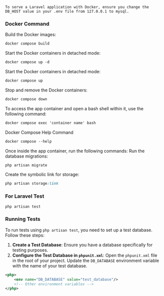 ```dql
To serve a Laravel application with Docker, ensure you change the DB_HOST value in your .env file from 127.0.0.1 to mysql.
```
### Docker Command

Build the Docker images:
```scss
docker compose build
```

Start the Docker containers in detached mode:
```scss
docker compose up -d 
```

Start the Docker containers in detached mode:
```scss
docker compose up
```

Stop and remove the Docker containers:
```scss
docker compose down
```

To access the app container and open a bash shell within it, use the following command:
```scss
docker compose exec 'container name' bash
```

Docker Compose Help Command
```scss
docker compose --help
```
Once inside the app container, run the following commands:
Run the database migrations:
```scss
php artisan migrate
```
Create the symbolic link for storage:
```scss
php artisan storage:link
```
### For Laravel Test

```scss
php artisan test
```

### Running Tests

To run tests using `php artisan test`, you need to set up a test database. Follow these steps:

1. **Create a Test Database**: Ensure you have a database specifically for testing purposes.
2. **Configure the Test Database in `phpunit.xml`**: Open the `phpunit.xml` file in the root of your project. Update the `DB_DATABASE` environment variable with the name of your test database.

```xml
<php>
    <env name="DB_DATABASE" value="test_database"/>
    <!-- Other environment variables -->
</php>

